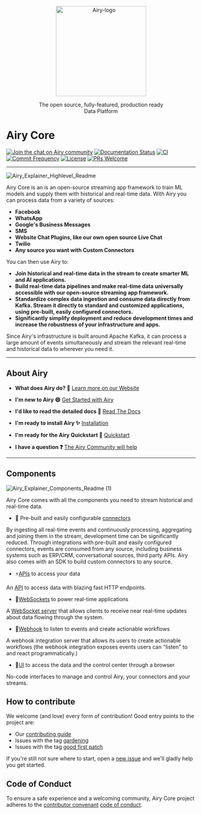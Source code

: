 <p align="center">
  <img src="https://global-uploads.webflow.com/5e9d5014fb5d85233d05fa23/5ea6ab4327484b79bdb4cea4_airy_primary_rgb.svg" alt="Airy-logo" width="240">
  <div align="center">The open source, fully-featured, production ready</div>
  <div align="center">Data Platform</div>
</p>

# Airy Core

[![Join the chat on Airy community](https://img.shields.io/badge/forum-join%20discussions-brightgreen.svg)](https://airy.co/community/?utm_source=badge&utm_medium=badge&utm_campaign=pr-badge&utm_content=badge)
[![Documentation Status](https://img.shields.io/badge/docs-stable-brightgreen.svg)](https://docs.airy.co/)
[![CI](https://github.com/airyhq/airy/workflows/CI/badge.svg)](https://github.com/airyhq/airy/actions?query=workflow%3ACI)
[![Commit Frequency](https://img.shields.io/github/commit-activity/m/airyhq/airy)](https://github.com/airyhq/airy/pulse)
[![License](https://img.shields.io/github/license/airyhq/airy)](https://github.com/airyhq/airy/blob/develop/LICENSE)
[![PRs Welcome](https://img.shields.io/badge/PRs-welcome-brightgreen.svg?style=flat-square)](https://github.com/airyhq/airy/projects)

---

![Airy_Explainer_Highlevel_Readme](https://airy.co/docs/core/img/getting-started/introduction-light.png)

Airy Core is an is an open-source streaming app framework to train ML models and supply them with historical and real-time data. With Airy you can process data from a variety of
sources:

- **Facebook**
- **WhatsApp**
- **Google's Business Messages**
- **SMS**
- **Website Chat Plugins, like our own open source Live Chat**
- **Twilio**
- **Any source you want with Custom Connectors**

You can then use Airy to:

- **Join historical and real-time data in the stream to create smarter ML and AI applications.**
- **Build real-time data pipelines and make real-time data universally accessible with our open-source streaming app framework.**
- **Standardize complex data ingestion and consume data directly from Kafka. Stream it directly to standard and customized applications, using pre-built, easily configured connectors.**
- **Significantly simplify deployment and reduce development times and increase the robustness of your infrastructure and apps.**

Since Airy's infrastructure is built around Apache Kafka, it can process a large
amount of events simultaneously and stream the relevant
real-time and historical data to wherever you need it.

---

## About Airy

- **What does Airy do? 🚀**
  [Learn more on our Website](https://airy.co/)

- **I'm new to Airy 😄**
  [Get Started with Airy](https://airy.co/docs/core/)

- **I'd like to read the detailed docs 📖**
  [Read The Docs](https://airy.co/docs/core/)

- **I'm ready to install Airy ✨**
  [Installation](https://airy.co/docs/core/getting-started/installation/introduction)

- **I'm ready for the Airy Quickstart 🚀**
  [Quickstart](https://airy.co/docs/core/getting-started/quickstart)

- **I have a question ❓**
  [The Airy Community will help](https://airy.co/community)

---

## Components

![Airy_Explainer_Components_Readme (1)](https://user-images.githubusercontent.com/12533283/112460661-6de3fe80-8d5f-11eb-8274-8446fbfcf5c8.png)

Airy Core comes with all the components you need to stream historical and real-time data.

- 💬 Pre-built and easily configurable [connectors](https://airy.co/docs/core/connectors/sources/introduction)

By ingesting all real-time events and continuously processing, aggregating and joining them in the stream, development time can be significantly reduced. Through integrations with pre-built and easily configured connectors, events are consumed from any source, including business systems such as ERP/CRM, conversational sources, third party APIs. Airy also comes with an SDK to build custom connectors to any source.

- ⚡[APIs](https://airy.co/docs/core/api/introduction) to access your data

An [API](https://airy.co/docs/core/api/introduction) to access
data with blazing fast HTTP endpoints.

- 🔌[WebSockets](https://airy.co/docs/core/api/websocket) to power real-time applications

A [WebSocket server](https://airy.co/docs/core/api/websocket) that allows
clients to receive near real-time updates about data flowing through the system.

- 🎣[Webhook](https://airy.co/docs/core/api/webhook) to listen to events and create actionable workflows

A webhook integration server that allows its users to create actionable workflows (the webhook integration
exposes events users can "listen" to and react programmatically.)

- 💎[UI](https://airy.co/docs/core/ui/overview) to access the data and the control center through a browser

No-code interfaces to manage and control Airy, your connectors and your streams.

## How to contribute

We welcome (and love) every form of contribution! Good entry points to the
project are:

- Our [contributing guide](/docs/docs/guides/contributing-to-airy.md)
- Issues with the tag
  [gardening](https://github.com/airyhq/airy/issues?q=is%3Aissue+is%3Aopen+label%3Agardening)
- Issues with the tag [good first
  patch](https://github.com/airyhq/airy/issues?q=is%3Aissue+is%3Aopen+label%3A%22good+first+patch%22)

If you're still not sure where to start, open a [new
issue](https://github.com/airyhq/airy/issues/new) and we'll gladly help you get
started.

## Code of Conduct

To ensure a safe experience and a welcoming community, Airy Core project adheres
to the [contributor convenant](https://www.contributor-covenant.org/) [code of
conduct](/code_of_conduct.md).
